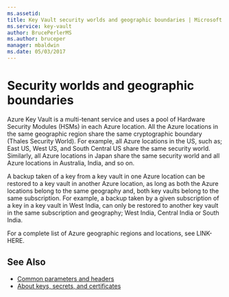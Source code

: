 ```yaml
---
ms.assetid: 
title: Key Vault security worlds and geographic boundaries | Microsoft Docs
ms.service: key-vault
author: BrucePerlerMS
ms.author: bruceper
manager: mbaldwin
ms.date: 05/03/2017
---
```

# Security worlds and geographic boundaries

Azure Key Vault is a multi-tenant service and uses a pool of Hardware Security Modules (HSMs) in each Azure location. All the Azure locations in the same geographic region share the same cryptographic boundary (Thales Security World). For example, all Azure locations in the US, such as; East US, West US, and South Central US share the same security world. Similarly, all Azure locations in Japan share the same security world and all Azure locations in Australia, India, and so on. 

A backup taken of a key from a key vault in one Azure location can be restored to a key vault in another Azure location, as long as both the Azure locations belong to the same geography and, both key vaults belong to the same subscription. For example, a backup taken by a given subscription of a key in a key vault in West India, can only be restored to another key vault in the same subscription and geography; West India, Central India or South India. 

For a complete list of Azure geographic regions and locations, see LINK-HERE.

## See Also

- [Common parameters and headers](common-parameters-and-headers.md)
- [About keys, secrets, and certificates](about-keys--secrets-and-certificates.md)
